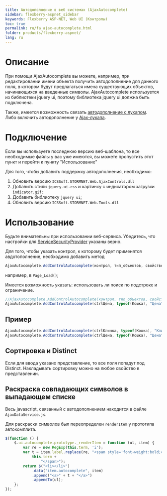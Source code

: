 ```yaml
---
title: Автодополнение в веб системах (AjaxAutocomplete)
sidebar: flexberry-aspnet_sidebar
keywords: Flexberry ASP-NET, Web UI (Контролы)
toc: true
permalink: ru/fa_ajax-autocomplete.html
folder: products/flexberry-aspnet/
lang: ru
---
```


# Описание

При помощи AjaxAutocomplete вы можете, например, при редактировании имени объекта получить автодополнение для данного поля, в котором будут предлагаться имена существующих объектов, начинающихся на введенные символы.
AjaxAutocomplete используется из библиотеки jquery ui, поэтому библиотека jquery ui должна быть подключена.

Также, имеется возможность связать [автодополнение с лукапом](link--ajax-autocomplete-and--ajax-lookup.html).<br />
Либо включить автодополнение у [Ajax-лукапа](fa_master-editor-ajax-lookup.html).

# Подключение

Если вы используете последнюю версию веб-шаблона, то все необходимые файлы у вас уже имеются, вы можете пропустить этот пункт и перейти к пункту "Использование"

Для того, чтобы добавить поддержку автодополнения, необходимо:
1. Обновить версию `ICSSoft.STORMNET.Web.AjaxControls.dll`
2. Добавить стили `jquery-ui.css` и картинку с индикатором загрузки `indicator.gif`;
3. Добавить библиотеку `jquery ui`;
4. Обновить версию `ICSSoft.STORMNET.Web.Tools.dll`

# Использование

Будьте внимательны при использовании веб-сервиса. Убедитесь, что настройки для [ServiceSecurityProvider](service-security-provider.html) указаны верно.

Для того, чтобы указать контрол, к которому будет применятся авдотополнение, необходимо добавить метод 

```csharp
AjaxAutocomplete.AddControlAutocomplete(контрол, тип_объектов, свойство_объекта)
```

например, в `Page_Load()`;

Имеется возможность указать: использовать ли поиск по подстроке и ограничение.

```csharp
//AjaxAutocomplete.AddControlAutocomplete(контрол, тип_объектов, свойство_объекта, использовать_ли_поиск_по_подстроке, ограничение);
AjaxAutocomplete.AddControlAutocomplete(ctrlЦена, typeof(Кошка), "Цена", false, func2);
```

## Пример

```csharp
AjaxAutocomplete.AddControlAutocomplete(ctrlКличка, typeof(Кошка), "Кличка");
AjaxAutocomplete.AddControlAutocomplete(ctrlЦена, typeof(Кошка), "Цена");
```

## Сортировка и Distinct

Если для ввода указано представление, то все поля попадут под Distinct. Накладывать сортировку можно на любое свойство в представлении.

## Раскраска совпадающих символов в выпадающем списке

Весь javascript, связанный с автодополнением находится в файле `AjaxDataService.js`.

Для раскраски символов был переопределен `renderItem` у прототипа автокомплита.

```javascript
$(function () {
    $.ui.autocomplete.prototype._renderItem = function (ul, item) {
        var re = new RegExp(this.term, 'i');
        var t = item.label.replace(re, "<span style='font-weight:bold;color:Blue;'>" +
            this.term +
                "</span>");
        return $("<li></li>")
            .data("item.autocomplete", item)
            .append("<a>" + t + "</a>")
            .appendTo(ul);
    };
});
```
